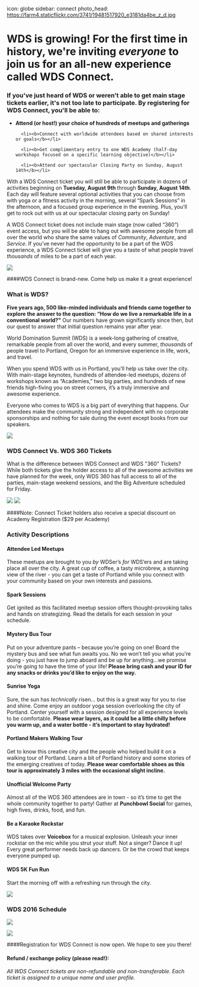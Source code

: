 icon: globe
sidebar: connect
photo_head: https://farm4.staticflickr.com/3741/19481517920_e3181da4be_z_d.jpg

# WDS is growing! For the first time in history, we're inviting _everyone_ to join us for an all-new experience called WDS Connect.

<p align="center"><div class="zig-zags_blue"></div></p>
<h3 class="sub-karla">If you've just heard of WDS or weren't able to get main stage tickets earlier, it's not too late to participate. By registering for WDS Connect, you'll be able to:</h3>

<ul>
      <li><b>Attend (or host!) your choice of hundreds of meetups and gatherings</b></li>
      
      <li><b>Connect with worldwide attendees based on shared interests or goals</b></li>

      <li><b>Get complimentary entry to one WDS Academy (half-day workshops focused on a specific learning objective)</b></li>

      <li><b>Attend our spectacular Closing Party on Sunday, August 14th</b></li>
</ul>



<p>With a WDS Connect ticket you will still be able to participate in dozens of activities beginning on <b>Tuesday, August 9th </b>through <b>Sunday, August 14th</b>. Each day will feature several optional activities that you can choose from with yoga or a fitness activity in the morning, several “Spark Sessions” in the afternoon, and a focused group experience in the evening. Plus, you’ll get to rock out with us at our spectacular closing party on Sunday!</p>

<p>A WDS Connect ticket does not include main stage (now called “360”) event access, but you will be able to hang out with awesome people from all over the world who share the same values of <em>Community</em>, <em>Adventure</em>, and <em>Service</em>. If you’ve never had the opportunity to be a part of the WDS experience, a WDS Connect ticket will give you a taste of what people travel <em>thousands</em> of miles to be a part of each year.</p>

![](https://c8.staticflickr.com/8/7735/28092418055_f02b98820b_o.jpg)


<script type="text/javascript" src="https://js.stripe.com/v2/"></script>

####WDS Connect is brand-new. Come help us make it a great experience!

<p align="center"><div class="connect-purchase-area"></div></p>


<p align="center"><div class="zig-zags_blue"></div></p>

### What is WDS?

<p><b>Five years ago, 500 like-minded individuals and friends came together to explore the answer to the question: “How do we live a remarkable life in a conventional world?"</b> Our numbers have grown significantly since then, but our quest to answer that initial question remains year after year.</p>

<p>World Domination Summit (WDS) is a week-long gathering of creative, remarkable people from all over the world, and every summer, <em>thousands</em> of people travel to Portland, Oregon for an immersive experience in life, work, and travel.</p>

<p>When you spend WDS with us in Portland, you’ll help us take over the city. With main-stage keynotes, hundreds of attendee-led meetups, dozens of workshops known as “Academies,” two big parties, and hundreds of new friends high-fiving you on street corners, it’s a truly immersive and awesome experience.</p>

<p>Everyone who comes to WDS is a big part of everything that happens. Our attendees make the community strong and independent with no corporate sponsorships and nothing for sale during the event except books from our speakers.</p>

![](https://c8.staticflickr.com/8/7524/28092469135_d594c4c421_o.jpg)

<p align="center"><div class="zig-zags_blue"></div></p>

### WDS Connect Vs. WDS 360 Tickets


What is the difference between WDS Connect and WDS "360" Tickets? While both tickets give the holder access to all of the awesome activities we have planned for the week, only WDS 360 has full access to all of the parties, main-stage weekend sessions, and the Big Adventure scheduled for Friday.   

![](/images/connect/comparison.png)
![](https://c2.staticflickr.com/8/7459/27876757190_ebdace6357_o.png)

####Note: Connect Ticket holders also receive a special discount on Academy Registration ($29 per Academy)

<p align="center"><div class="connect-purchase-area"></div></p>

<p align="center"><div class="zig-zags_blue"></div></p>



### Activity Descriptions 

#### Attendee Led Meetups 
<p>These meetups are brought to you <em>by</em> WDSer’s <em>for</em> WDS’ers and are taking place all over the city. A great cup of coffee, a tasty microbrew, a stunning view of the river - you can get a taste of Portland while you connect with your community based on your own interests and passions.</p>

#### Spark Sessions
<p>Get ignited as this facilitated meetup session offers thought-provoking talks and hands on strategizing. Read the details for each session in your schedule.</p>

#### Mystery Bus Tour
<p>Put on your adventure pants – because you’re going on one! Board the mystery bus and see what fun awaits you. No we won’t tell you what you’re doing - you just have to jump aboard and be up for anything...we promise you’re going to have the time of your life! <b>Please bring cash and your ID for any snacks or drinks you’d like to enjoy on the way.</b></p>

#### Sunrise Yoga
<p>Sure, the sun has <em>technically</em> risen… but this is a great way for you to rise and shine. Come enjoy an outdoor yoga session overlooking the city of Portland. Center yourself with a session designed for all experience levels to be comfortable. <b>Please wear layers, as it could be a little chilly before you warm up, and a water bottle - it’s important to stay hydrated!</b></p>

#### Portland Makers Walking Tour
<p>Get to know this creative city and the people who helped build it on a walking tour of Portland. Learn a bit of Portland history and some stories of the emerging creatives of today. <b>Please wear comfortable shoes as this tour is approximately 3 miles with the occasional slight incline.</b></p>

#### Unofficial Welcome Party
<p>Almost all of the WDS 360 attendees are in town - so it’s time to get the whole community together to party! Gather at <b>Punchbowl Social</b> for games, high fives, drinks, food, and fun.</p>

#### Be a Karaoke Rockstar
<p>WDS takes over <b>Voicebox</b> for a musical explosion. Unleash your inner rockstar on the mic while you strut your stuff. Not a singer? Dance it up! Every great performer needs back up dancers. Or be the crowd that keeps everyone pumped up.</p>

#### WDS 5K Fun Run
<p>Start the morning off with a refreshing run through the city.</p>


![](https://c2.staticflickr.com/8/7367/27523468304_7a742b3e81_o.png)


### WDS 2016 Schedule


![](/images/connect/schedule.png)

![](https://c7.staticflickr.com/8/7308/27854414710_255173cdfb_o.jpg)


####Registration for WDS Connect is now open. We hope to see you there!

<p align="center"><div class="connect-purchase-area"></div></p>


#### Refund / exchange policy (please read!):

_All WDS Connect tickets are non-refundable and non-transferable. Each ticket is assigned to a unique name and user profile._


